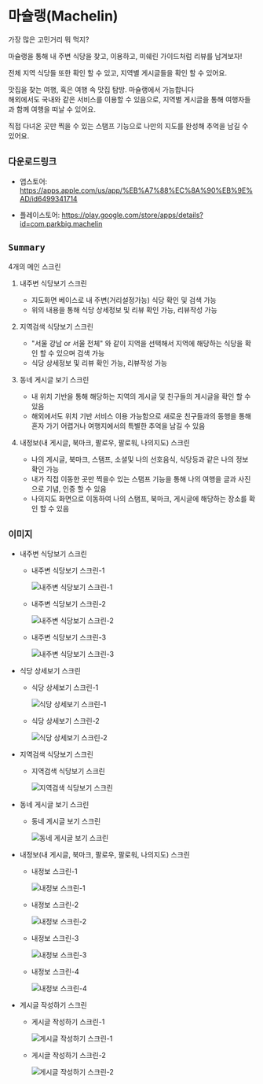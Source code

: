 # 마슐랭(Machelin)

가장 많은 고민거리 뭐 먹지? <br>

마슐랭을 통해 내 주변 식당을 찾고, 이용하고, 미쉐린 가이드처럼 리뷰를 남겨보자! <br>

전체 지역 식당들 또한 확인 할 수 있고, 지역별 게시글들을 확인 할 수 있어요.

맛집을 찾는 여행, 혹은 여행 속 맛집 탐방. 마슐랭에서 가능합니다<br>
해외에서도 국내와 같은 서비스를 이용할 수 있음으로, 지역별 게시글을 통해 여행자들과 함께 여행을 떠날 수 있어요.

직접 다녀온 곳만 찍을 수 있는 스탬프 기능으로 나만의 지도를 완성해 추억을 남길 수 있어요.

## **`다운로드링크`**

- 앱스토어: https://apps.apple.com/us/app/%EB%A7%88%EC%8A%90%EB%9E%AD/id6499341714

- 플레이스토어: https://play.google.com/store/apps/details?id=com.parkbig.machelin

## **`Summary`**

4개의 메인 스크린

1. 내주변 식당보기 스크린

   - 지도화면 베이스로 내 주변(거리설정가능) 식당 확인 및 검색 가능
   - 위의 내용을 통해 식당 상세정보 및 리뷰 확인 가능, 리뷰작성 가능

2. 지역검색 식당보기 스크린

   - "서울 강남 or 서울 전체" 와 같이 지역을 선택해서 지역에 해당하는 식당을 확인 할 수 있으며 검색 가능
   - 식당 상세정보 및 리뷰 확인 가능, 리뷰작성 가능

3. 동네 게시글 보기 스크린

   - 내 위치 기반을 통해 해당하는 지역의 게시글 및 친구들의 게시글을 확인 할 수 있음
   - 해외에서도 위치 기반 서비스 이용 가능함으로 새로운 친구들과의 동행을 통해 혼자 가기 어렵거나 여행지에서의 특별한 추억을 남길 수 있음

4. 내정보(내 게시글, 북마크, 팔로우, 팔로워, 나의지도) 스크린
   - 나의 게시글, 북마크, 스탬프, 소셜및 나의 선호음식, 식당등과 같은 나의 정보 확인 가능
   - 내가 직접 이동한 곳만 찍을수 있는 스탬프 기능을 통해 나의 여행을 글과 사진으로 기념, 인증 할 수 있음
   - 나의지도 화면으로 이동하여 나의 스탬프, 북마크, 게시글에 해당하는 장소를 확인 할 수 있음

## **`이미지`**

- 내주변 식당보기 스크린

  - 내주변 식당보기 스크린-1

    ![내주변 식당보기 스크린-1](https://machelin-images.s3.ap-northeast-2.amazonaws.com/1-1.png)

  - 내주변 식당보기 스크린-2

    ![내주변 식당보기 스크린-2](https://machelin-images.s3.ap-northeast-2.amazonaws.com/1-2.png)

  - 내주변 식당보기 스크린-3

    ![내주변 식당보기 스크린-3](https://machelin-images.s3.ap-northeast-2.amazonaws.com/1-3.png)

- 식당 상세보기 스크린

  - 식당 상세보기 스크린-1

    ![식당 상세보기 스크린-1](https://machelin-images.s3.ap-northeast-2.amazonaws.com/6-1.png)

  - 식당 상세보기 스크린-2

    ![식당 상세보기 스크린-2](https://s3.console.aws.amazon.com/s3/object/machelin-images?region=ap-northeast-2&bucketType=general&prefix=6-2.png)

- 지역검색 식당보기 스크린

  - 지역검색 식당보기 스크린

    ![지역검색 식당보기 스크린](https://machelin-images.s3.ap-northeast-2.amazonaws.com/2-1.png)

- 동네 게시글 보기 스크린

  - 동네 게시글 보기 스크린

    ![동네 게시글 보기 스크린](https://machelin-images.s3.ap-northeast-2.amazonaws.com/3-1.png)

- 내정보(내 게시글, 북마크, 팔로우, 팔로워, 나의지도) 스크린

  - 내정보 스크린-1

    ![내정보 스크린-1](https://machelin-images.s3.ap-northeast-2.amazonaws.com/4-1.png)

  - 내정보 스크린-2

    ![내정보 스크린-2](https://machelin-images.s3.ap-northeast-2.amazonaws.com/4-2.png)

  - 내정보 스크린-3

    ![내정보 스크린-3](https://machelin-images.s3.ap-northeast-2.amazonaws.com/4-3.png)

  - 내정보 스크린-4

    ![내정보 스크린-4](https://machelin-images.s3.ap-northeast-2.amazonaws.com/4-4.png)

- 게시글 작성하기 스크린

  - 게시글 작성하기 스크린-1

    ![게시글 작성하기 스크린-1](https://machelin-images.s3.ap-northeast-2.amazonaws.com/5-1.png)

  - 게시글 작성하기 스크린-2

    ![게시글 작성하기 스크린-2](https://machelin-images.s3.ap-northeast-2.amazonaws.com/5-2.png)
